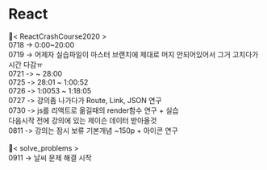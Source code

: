 # React
🧪< ReactCrashCourse2020 > <br/>
0718 -> 0:00~20:00 <br/>
0719 -> 어제자 실습파일이 마스터 브랜치에 제대로 머지 안되어있어서 그거 고치다가 시간 다감ㅠ<br/>
0721 -> ~ 28:00 <br/>
0725 -> 28:01 ~ 1:00:52<br/>
0726 -> 1:0053 ~ 1:18:05 <br/>
0727 -> 강의좀 나가다가 Route, Link, JSON 연구 <br/>
0730 -> js를 리액트로 옮길때의 render함수 연구 + 실습 <br/>
다음시작 전에 강의에 있는 제이슨 데이터 받아올것<br/>
0811 -> 강의는 잠시 보류 기본개념 ~150p + 아이콘 연구<br/><br/>
🧬< solve_problems ><br/>
0911 -> 날씨 문제 해결 시작 </br>
